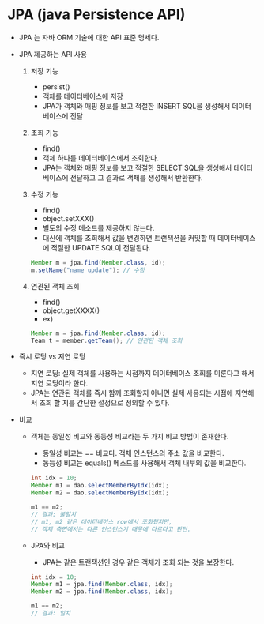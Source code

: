 # JPA (java Persistence API)
- JPA 는 자바 ORM 기술에 대한 API 표준 명세다.
- JPA 제공하는 API 사용
    1. 저장 기능
        - persist()
        - 객체를 데이터베이스에 저장
        - JPA가 객체와 매핑 정보를 보고 적절한 INSERT SQL을 생성해서 데이터베이스에 전달
    2. 조회 기능
        - find()
        - 객체 하나를 데이터베이스에서 조회한다.
        - JPA는 객체와 매핑 정보를 보고 적절한 SELECT SQL을 생성해서 데이터베이스에 전달하고 그 결과로 객체를 생성해서 반환한다.
    3. 수정 기능
        - find()
        - object.setXXX()
        - 별도의 수정 메소드를 제공하지 않는다.
        - 대신에 객체를 조회해서 값을 변경하면 트랜잭션을 커밋할 때 데이터베이스에 적절한 UPDATE SQL이 전달된다.
        
        ```java
        Member m = jpa.find(Member.class, id);
        m.setName("name update"); // 수정
        ```
        
    4. 연관된 객체 조회
        - find()
        - object.getXXXX()
        - ex)
        
        ```java
        Member m = jpa.find(Member.class, id);
        Team t = member.getTeam(); // 연관된 객체 조회
        ```
        

- 즉시 로딩 vs 지연 로딩
    - 지연 로딩: 실제 객체를 사용하는 시점까지 데이터베이스 조회를 미룬다고 해서 지연 로딩이라 한다.
    - JPA는 연관된 객체를 즉시 함께 조회할지 아니면 실제 사용되는 시점에 지연해서 조회 할 지를 간단한 설정으로 정의할 수 있다.
- 비교
    - 객체는 동일성 비교와 동등성 비교라는 두 가지 비교 방법이 존재한다.
        - 동일성 비교는 == 비교다. 객체 인스턴스의 주소 값을 비교한다.
        - 동등성 비교는 equals() 메소드를 사용해서 객체 내부의 값을 비교한다.
        
        ```java
        int idx = 10;
        Member m1 = dao.selectMemberByIdx(idx);
        Member m2 = dao.selectMemberByIdx(idx);
        
        m1 == m2; 
        // 결과: 불일치
        // m1, m2 같은 데이터베이스 row에서 조회했지만, 
        // 객체 측면에서는 다른 인스턴스기 때문에 다르다고 판단.
        ```
        
    - JPA와 비교
        - JPA는 같은 트랜잭션인 경우 같은 객체가 조회 되는 것을 보장한다.
        
        ```java
        int idx = 10;
        Member m1 = jpa.find(Member.class, idx);
        Member m2 = jpa.find(Member.class, idx);
        
        m1 == m2;
        // 결과: 일치
        ```
